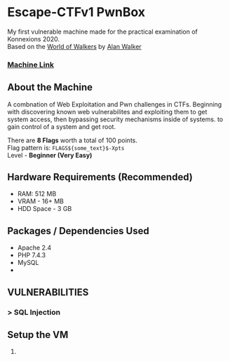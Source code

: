 # Escape-CTFv1 PwnBox
My first vulnerable machine made for the practical examination of Konnexions 2020.  
Based on the [World of Walkers](https://www.youtube.com/playlist?app=desktop&list=PLYT4vq6pQVSvfGdP3MdKZegD8Ub_0pqPS) by [Alan Walker](https://alanwalker.com/)

### [Machine Link](https://drive.google.com/file/d/1V6oP3fc5sJ1jIBWwci8LZhVmyGR5q8dm/view?usp=sharing)

## About the Machine
A combnation of Web Exploitation and Pwn challenges in CTFs. Beginning with discovering known web vulnerabilites and exploiting them to get system access, then bypassing security mechanisms inside of systems. to gain control of a system and get root.  
  
There are **8 Flags** worth a total of 100 points.  
Flag pattern is: `FLAGS${some_text}$-Xpts`  
Level - **Beginner (Very Easy)**  

## Hardware Requirements (Recommended)
- RAM: 512 MB
- VRAM - 16+ MB
- HDD Space - 3 GB

## Packages / Dependencies Used
- Apache 2.4  
- PHP 7.4.3
- MySQL
- 

## VULNERABILITIES
### > SQL Injection

## Setup the VM
1. 
